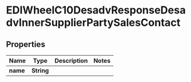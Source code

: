 

# EDIWheelC10DesadvResponseDesadvInnerSupplierPartySalesContact


## Properties

| Name | Type | Description | Notes |
|------------ | ------------- | ------------- | -------------|
|**name** | **String** |  |  |



